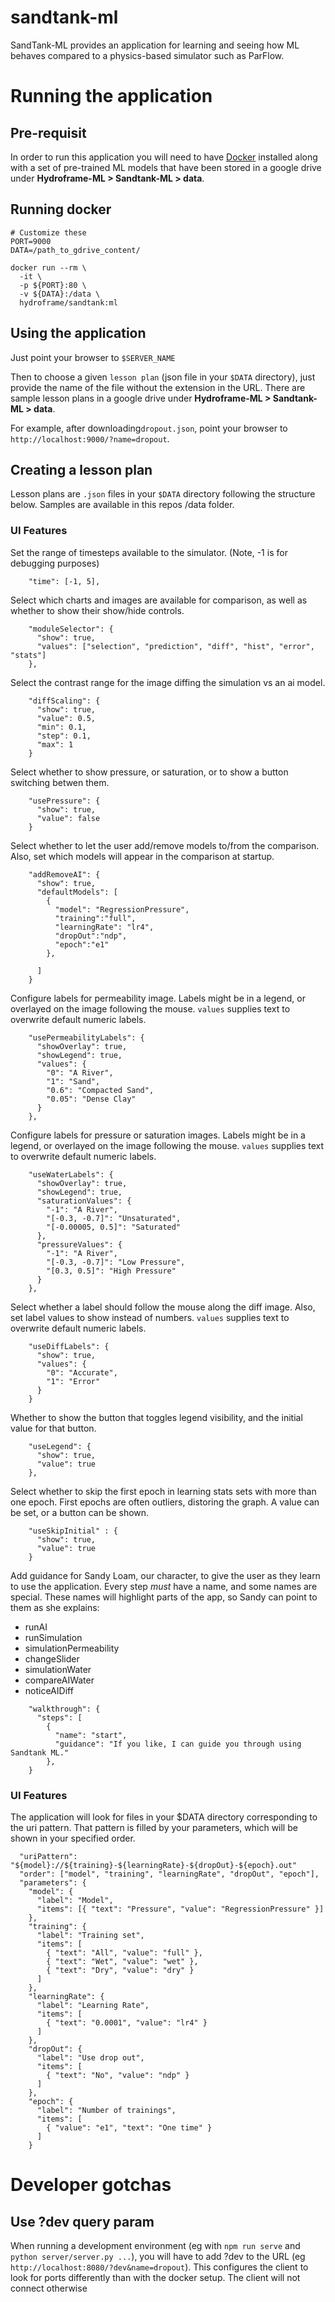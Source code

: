 # sandtank-ml

SandTank-ML provides an application for learning and seeing how ML behaves compared to a physics-based simulator such as ParFlow.

# Running the application

## Pre-requisit

In order to run this application you will need to have [Docker](https://docs.docker.com/get-docker/) installed along with a set of pre-trained ML models that have been stored in a google drive under __Hydroframe-ML > Sandtank-ML > data__.

## Running docker

```
# Customize these
PORT=9000
DATA=/path_to_gdrive_content/

docker run --rm \
  -it \
  -p ${PORT}:80 \
  -v ${DATA}:/data \
  hydroframe/sandtank:ml
```

## Using the application

Just point your browser to `$SERVER_NAME`

Then to choose a given `lesson plan` (json file in your `$DATA` directory), just provide the name of the file without the extension in the URL. There are sample lesson plans in a google drive under __Hydroframe-ML > Sandtank-ML > data__.

For example, after downloading`dropout.json`, point your browser to `http://localhost:9000/?name=dropout`.

## Creating a lesson plan

Lesson plans are `.json` files in your `$DATA` directory following the structure below. Samples are available in this repos /data folder.

### UI Features
Set the range of timesteps available to the simulator. (Note, -1 is for debugging purposes)
```
    "time": [-1, 5],
```
Select which charts and images are available for comparison, as well as whether to show their show/hide controls. 
```
    "moduleSelector": {
      "show": true,
      "values": ["selection", "prediction", "diff", "hist", "error", "stats"]
    },
```
Select the contrast range for the image diffing the simulation vs an ai model.
```
    "diffScaling": {
      "show": true,
      "value": 0.5,
      "min": 0.1,
      "step": 0.1,
      "max": 1
    }
```
Select whether to show pressure, or saturation, or to show a button switching betwen them.
```
    "usePressure": {
      "show": true,
      "value": false 
    }

```
Select whether to let the user add/remove models to/from the comparison. Also, set which models will appear in the comparison at startup.
```
    "addRemoveAI": {
      "show": true,
      "defaultModels": [
        { 
          "model": "RegressionPressure",
          "training":"full",
          "learningRate": "lr4",
          "dropOut":"ndp",
          "epoch":"e1"
        },

      ]
    }
```
Configure labels for permeability image. Labels might be in a legend, or overlayed on the image following the mouse. `values` supplies text to overwrite default numeric labels.
```
    "usePermeabilityLabels": {
      "showOverlay": true,
      "showLegend": true,
      "values": {
        "0": "A River",
        "1": "Sand",
        "0.6": "Compacted Sand",
        "0.05": "Dense Clay"
      }
    },
```
Configure labels for pressure or saturation images. Labels might be in a legend, or overlayed on the image following the mouse. `values` supplies text to overwrite default numeric labels.
```
    "useWaterLabels": {
      "showOverlay": true,
      "showLegend": true,
      "saturationValues": {
        "-1": "A River",
        "[-0.3, -0.7]": "Unsaturated",
        "[-0.00005, 0.5]": "Saturated"
      },
      "pressureValues": {
        "-1": "A River",
        "[-0.3, -0.7]": "Low Pressure",
        "[0.3, 0.5]": "High Pressure"
      }
    },
```
Select whether a label should follow the mouse along the diff image. Also, set label values to show instead of numbers. `values` supplies text to overwrite default numeric labels.
```
    "useDiffLabels": {
      "show": true,
      "values": {
        "0": "Accurate",
        "1": "Error"
      }
    }
```
Whether to show the button that toggles legend visibility, and the initial value for that button.
```
    "useLegend": {
      "show": true,
      "value": true
    },
```
Select whether to skip the first epoch in learning stats sets with more than one epoch. First epochs are often outliers, distoring the graph. A value can be set, or a button can be shown.
```
    "useSkipInitial" : {
      "show": true,
      "value": true
    }
```
Add guidance for Sandy Loam, our character, to give the user as they learn to use the application. Every step _must_ have a name, and some names are special. These names will highlight parts of the app, so Sandy can point to them as she explains:
- runAI 
- runSimulation
- simulationPermeability
- changeSlider
- simulationWater
- compareAIWater 
- noticeAIDiff
```
    "walkthrough": {
      "steps": [
        {
          "name": "start",
          "guidance": "If you like, I can guide you through using Sandtank ML."
        },
    }
```

### UI Features
The application will look for files in your $DATA directory corresponding to the uri pattern. That pattern is filled by your parameters, which will be shown in your specified order. 
```
  "uriPattern": "${model}://${training}-${learningRate}-${dropOut}-${epoch}.out"
  "order": ["model", "training", "learningRate", "dropOut", "epoch"],
  "parameters": {
    "model": {
      "label": "Model",
      "items": [{ "text": "Pressure", "value": "RegressionPressure" }]
    },
    "training": {
      "label": "Training set",
      "items": [
        { "text": "All", "value": "full" },
        { "text": "Wet", "value": "wet" },
        { "text": "Dry", "value": "dry" }
      ]
    },
    "learningRate": {
      "label": "Learning Rate",
      "items": [
        { "text": "0.0001", "value": "lr4" }
      ]
    },
    "dropOut": {
      "label": "Use drop out",
      "items": [
        { "text": "No", "value": "ndp" }
      ]
    },
    "epoch": {
      "label": "Number of trainings",
      "items": [
        { "value": "e1", "text": "One time" }
      ]
    }
```

# Developer gotchas
## Use ?dev query param
When running a development environment (eg with `npm run serve` and `python server/server.py ...`), you will have to add ?dev to the URL (eg `http://localhost:8080/?dev&name=dropout`). This configures the client to look for ports differently than with the docker setup. The client will not connect otherwise
